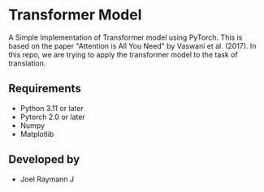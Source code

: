 # Transformer Model

A Simple Implementation of Transformer model using PyTorch. This is based on the paper "Attention is All You Need" by Vaswani et al. (2017).
In this repo, we are trying to apply the transformer model to the task of translation.

## Requirements 

- Python 3.11 or later
- Pytorch 2.0 or later
- Numpy
- Matplotlib

## Developed by

- Joel Raymann J